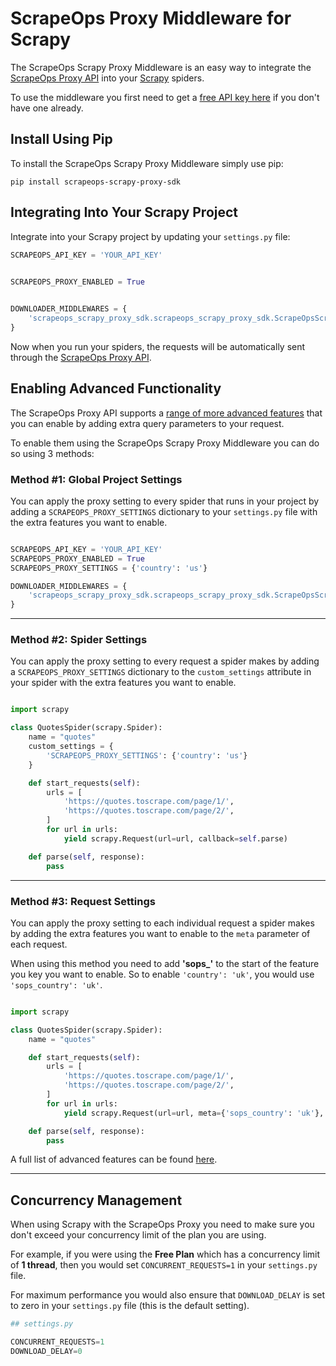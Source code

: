ScrapeOps Proxy Middleware for Scrapy
=======================================================
The ScrapeOps Scrapy Proxy Middleware is an easy way to integrate the [ScrapeOps Proxy API](https://scrapeops.io/proxy-aggregator/) into your [Scrapy](https://scrapy.org/) spiders.

To use the middleware you first need to get a [free API key here](https://scrapeops.io/app/register/proxy) if you don't have one already.

Install Using Pip
--------
To install the ScrapeOps Scrapy Proxy Middleware simply use pip:


```
pip install scrapeops-scrapy-proxy-sdk
```   


Integrating Into Your Scrapy Project
-----------

Integrate into your Scrapy project by updating your ``settings.py`` file:

```python
SCRAPEOPS_API_KEY = 'YOUR_API_KEY'

  
SCRAPEOPS_PROXY_ENABLED = True


DOWNLOADER_MIDDLEWARES = {
    'scrapeops_scrapy_proxy_sdk.scrapeops_scrapy_proxy_sdk.ScrapeOpsScrapyProxySdk': 725,
}

``` 

Now when you run your spiders, the requests will be automatically sent through the [ScrapeOps Proxy API](https://scrapeops.io/proxy-aggregator/).


Enabling Advanced Functionality
-----------
The ScrapeOps Proxy API supports a [range of more advanced features](https://scrapeops.io/docs/proxy-aggregator/advanced-functionality/functionality-list/) that you can enable by adding extra query parameters to your request.

To enable them using the ScrapeOps Scrapy Proxy Middleware you can do so using 3 methods:

### Method #1: Global Project Settings
You can apply the proxy setting to every spider that runs in your project by adding a ``SCRAPEOPS_PROXY_SETTINGS`` dictionary to your ``settings.py`` file with the extra features you want to enable.


```python

SCRAPEOPS_API_KEY = 'YOUR_API_KEY'
SCRAPEOPS_PROXY_ENABLED = True
SCRAPEOPS_PROXY_SETTINGS = {'country': 'us'}

DOWNLOADER_MIDDLEWARES = {
    'scrapeops_scrapy_proxy_sdk.scrapeops_scrapy_proxy_sdk.ScrapeOpsScrapyProxySdk': 725,
}

``` 

---

### Method #2: Spider Settings
You can apply the proxy setting to every request a spider makes by adding a ``SCRAPEOPS_PROXY_SETTINGS`` dictionary to the ``custom_settings`` attribute in your spider with the extra features you want to enable.

```python

import scrapy

class QuotesSpider(scrapy.Spider):
    name = "quotes"
    custom_settings = {
        'SCRAPEOPS_PROXY_SETTINGS': {'country': 'us'}
    }

    def start_requests(self):
        urls = [
            'https://quotes.toscrape.com/page/1/',
            'https://quotes.toscrape.com/page/2/',
        ]
        for url in urls:
            yield scrapy.Request(url=url, callback=self.parse)

    def parse(self, response):
        pass

``` 

---

### Method #3: Request Settings
You can apply the proxy setting to each individual request a spider makes by adding the extra features you want to enable to the `meta` parameter of each request.

When using this method you need to add **'sops_'** to the start of the feature you key you want to enable. So to enable ``'country': 'uk'``, you would use `'sops_country': 'uk'`.

```python

import scrapy

class QuotesSpider(scrapy.Spider):
    name = "quotes"

    def start_requests(self):
        urls = [
            'https://quotes.toscrape.com/page/1/',
            'https://quotes.toscrape.com/page/2/',
        ]
        for url in urls:
            yield scrapy.Request(url=url, meta={'sops_country': 'uk'}, callback=self.parse)

    def parse(self, response):
        pass

``` 

A full list of advanced features can be found [here](https://scrapeops.io/docs/proxy-aggregator/advanced-functionality/functionality-list/).

---

## Concurrency Management
When using Scrapy with the ScrapeOps Proxy you need to make sure you don't exceed your concurrency limit of the plan you are using.

For example, if you were using the **Free Plan** which has a concurrency limit of **1 thread**, then you would set `CONCURRENT_REQUESTS=1` in your `settings.py` file.

For maximum performance you would also ensure that `DOWNLOAD_DELAY` is set to zero in your `settings.py` file (this is the default setting).

```python
## settings.py

CONCURRENT_REQUESTS=1
DOWNLOAD_DELAY=0

```